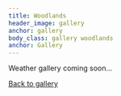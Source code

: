 ```yaml
---
title: Woodlands
header_image: gallery
anchor: gallery
body_class: gallery woodlands
anchor: Gallery
---
```


Weather gallery coming soon...

[Back to gallery](/gallery/)
